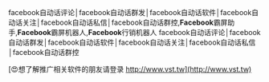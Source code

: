 facebook自动话评论│facebook自动话群发│facebook自动话软件│facebook自动话关注│facebook自动话私信│facebook自动话群控,**Facebook**霸屏助手,**Facebook**霸屏机器人,**Facebook**行销机器人
facebook自动话评论│facebook自动话群发│facebook自动话软件│facebook自动话关注│facebook自动话私信│facebook自动话群控

[😍想了解推广相关软件的朋友请登录 http://www.vst.tw](http://www.vst.tw)



